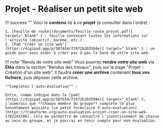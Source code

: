 # Projet - Réaliser un petit site web

!!! success ""
    Voici le **contenu** lié à ce **projet** (à consulter dans l'ordre) :

    1. [Feuille de route](documents/feuille_route_projet.pdf){ target="_blank" } : feuille contenant toutes les informations sur l'activité (objectif, barème, etc.)
    2. [Pad "Créer un site web"](https://digipad.app/p/587654/f2972b203594e){ target="_blank" } : un guide pour vous aider à créer pas à pas la base de votre site web.

!!! note "Rendu de votre site web"
    Vous pourrez **rendre votre site web** via **Éléa** dans la section "Rendus des travaux", puis sur la page "Projet - Création d'un site web". Il faudra **créer une archive** contenant **tous vos fichiers**, puis déposer cette archive.

    ^^Complétez l'auto-évaluation^^ :

    Enfin, comme indiqué dans le [pad](https://digipad.app/p/587654/f2972b203594e){ target="_blank" }, j'aimerais que **chaque membre du groupe** complète le plus honnêtement possible [ce petit formulaire d'auto-évaluation](https://framaforms.org/auto-evaluation-projet-creer-un-site-web-1702243780). Cela me permettra de connaître l'investissement de chacun au sein du groupe, et je pourrai en tenir compte pour mon évaluation.